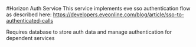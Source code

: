 #Horizon Auth Service
This service implements eve sso authentication flow as described here: https://developers.eveonline.com/blog/article/sso-to-authenticated-calls

Requires database to store auth data and manage authentication for dependent services

